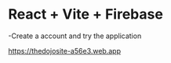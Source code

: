 # React + Vite + Firebase

-Create a account and try the application

https://thedojosite-a56e3.web.app

